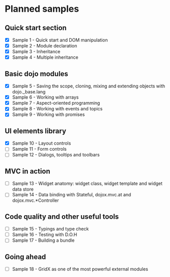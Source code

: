 # Planned samples

## Quick start section

* [x] Sample 1 - Quick start and DOM manipulation
* [x] Sample 2 - Module declaration
* [x] Sample 3 - Inheritance
* [x] Sample 4 - Multiple inheritance

## Basic dojo modules

* [x] Sample 5 - Saving the scope, cloning, mixing and extending objects with dojo._base.lang
* [x] Sample 6 - Working with arrays
* [x] Sample 7 - Aspect-oriented programming
* [x] Sample 8 - Working with events and topics
* [x] Sample 9 - Working with promises

## UI elements library

* [x] Sample 10 - Layout controls
* [ ] Sample 11 - Form controls
* [ ] Sample 12 - Dialogs, tooltips and toolbars

## MVC in action

* [ ] Sample 13 - Widget anatomy: widget class, widget template and widget data store
* [ ] Sample 14 - Data binding with Stateful, dojox.mvc.at and dojox.mvc.*Controller

## Code quality and other useful tools

* [ ] Sample 15 - Typings and type check
* [ ] Sample 16 - Testing with D.O.H
* [ ] Sample 17 - Building a bundle

## Going ahead

* [ ] Sample 18 - GridX as one of the most powerful external modules